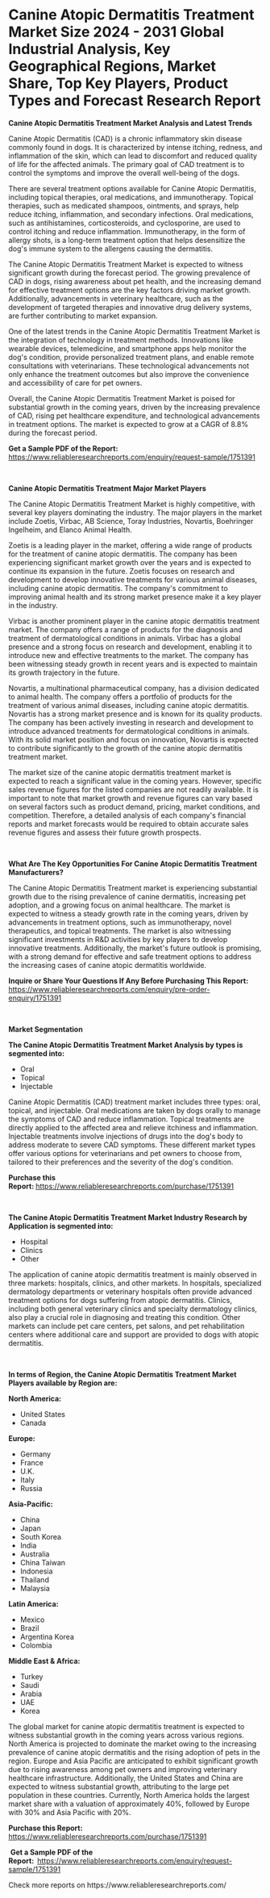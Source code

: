 <p><h1>Canine Atopic Dermatitis Treatment Market Size 2024 - 2031 Global Industrial Analysis, Key Geographical Regions, Market Share, Top Key Players, Product Types and Forecast Research Report</h1></p><p><strong>Canine Atopic Dermatitis Treatment Market Analysis and Latest Trends</strong></p>
<p><p>Canine Atopic Dermatitis (CAD) is a chronic inflammatory skin disease commonly found in dogs. It is characterized by intense itching, redness, and inflammation of the skin, which can lead to discomfort and reduced quality of life for the affected animals. The primary goal of CAD treatment is to control the symptoms and improve the overall well-being of the dogs.</p><p>There are several treatment options available for Canine Atopic Dermatitis, including topical therapies, oral medications, and immunotherapy. Topical therapies, such as medicated shampoos, ointments, and sprays, help reduce itching, inflammation, and secondary infections. Oral medications, such as antihistamines, corticosteroids, and cyclosporine, are used to control itching and reduce inflammation. Immunotherapy, in the form of allergy shots, is a long-term treatment option that helps desensitize the dog's immune system to the allergens causing the dermatitis.</p><p>The Canine Atopic Dermatitis Treatment Market is expected to witness significant growth during the forecast period. The growing prevalence of CAD in dogs, rising awareness about pet health, and the increasing demand for effective treatment options are the key factors driving market growth. Additionally, advancements in veterinary healthcare, such as the development of targeted therapies and innovative drug delivery systems, are further contributing to market expansion.</p><p>One of the latest trends in the Canine Atopic Dermatitis Treatment Market is the integration of technology in treatment methods. Innovations like wearable devices, telemedicine, and smartphone apps help monitor the dog's condition, provide personalized treatment plans, and enable remote consultations with veterinarians. These technological advancements not only enhance the treatment outcomes but also improve the convenience and accessibility of care for pet owners.</p><p>Overall, the Canine Atopic Dermatitis Treatment Market is poised for substantial growth in the coming years, driven by the increasing prevalence of CAD, rising pet healthcare expenditure, and technological advancements in treatment options. The market is expected to grow at a CAGR of 8.8% during the forecast period.</p></p>
<p><strong>Get a Sample PDF of the Report:&nbsp;</strong> <a href="https://www.reliableresearchreports.com/enquiry/request-sample/1751391">https://www.reliableresearchreports.com/enquiry/request-sample/1751391</a></p>
<p>&nbsp;</p>
<p><strong>Canine Atopic Dermatitis Treatment Major Market Players</strong></p>
<p><p>The Canine Atopic Dermatitis Treatment Market is highly competitive, with several key players dominating the industry. The major players in the market include Zoetis, Virbac, AB Science, Toray Industries, Novartis, Boehringer Ingelheim, and Elanco Animal Health.</p><p>Zoetis is a leading player in the market, offering a wide range of products for the treatment of canine atopic dermatitis. The company has been experiencing significant market growth over the years and is expected to continue its expansion in the future. Zoetis focuses on research and development to develop innovative treatments for various animal diseases, including canine atopic dermatitis. The company's commitment to improving animal health and its strong market presence make it a key player in the industry.</p><p>Virbac is another prominent player in the canine atopic dermatitis treatment market. The company offers a range of products for the diagnosis and treatment of dermatological conditions in animals. Virbac has a global presence and a strong focus on research and development, enabling it to introduce new and effective treatments to the market. The company has been witnessing steady growth in recent years and is expected to maintain its growth trajectory in the future.</p><p>Novartis, a multinational pharmaceutical company, has a division dedicated to animal health. The company offers a portfolio of products for the treatment of various animal diseases, including canine atopic dermatitis. Novartis has a strong market presence and is known for its quality products. The company has been actively investing in research and development to introduce advanced treatments for dermatological conditions in animals. With its solid market position and focus on innovation, Novartis is expected to contribute significantly to the growth of the canine atopic dermatitis treatment market.</p><p>The market size of the canine atopic dermatitis treatment market is expected to reach a significant value in the coming years. However, specific sales revenue figures for the listed companies are not readily available. It is important to note that market growth and revenue figures can vary based on several factors such as product demand, pricing, market conditions, and competition. Therefore, a detailed analysis of each company's financial reports and market forecasts would be required to obtain accurate sales revenue figures and assess their future growth prospects.</p></p>
<p>&nbsp;</p>
<p><strong>What Are The Key Opportunities For Canine Atopic Dermatitis Treatment Manufacturers?</strong></p>
<p><p>The Canine Atopic Dermatitis Treatment market is experiencing substantial growth due to the rising prevalence of canine dermatitis, increasing pet adoption, and a growing focus on animal healthcare. The market is expected to witness a steady growth rate in the coming years, driven by advancements in treatment options, such as immunotherapy, novel therapeutics, and topical treatments. The market is also witnessing significant investments in R&D activities by key players to develop innovative treatments. Additionally, the market's future outlook is promising, with a strong demand for effective and safe treatment options to address the increasing cases of canine atopic dermatitis worldwide.</p></p>
<p><strong>Inquire or Share Your Questions If Any Before Purchasing This Report:</strong> <a href="https://www.reliableresearchreports.com/enquiry/pre-order-enquiry/1751391">https://www.reliableresearchreports.com/enquiry/pre-order-enquiry/1751391</a></p>
<p>&nbsp;</p>
<p><strong>Market Segmentation</strong></p>
<p><strong>The Canine Atopic Dermatitis Treatment Market Analysis by types is segmented into:</strong></p>
<p><ul><li>Oral</li><li>Topical</li><li>Injectable</li></ul></p>
<p><p>Canine Atopic Dermatitis (CAD) treatment market includes three types: oral, topical, and injectable. Oral medications are taken by dogs orally to manage the symptoms of CAD and reduce inflammation. Topical treatments are directly applied to the affected area and relieve itchiness and inflammation. Injectable treatments involve injections of drugs into the dog's body to address moderate to severe CAD symptoms. These different market types offer various options for veterinarians and pet owners to choose from, tailored to their preferences and the severity of the dog's condition.</p></p>
<p><strong>Purchase this Report:&nbsp;</strong><a href="https://www.reliableresearchreports.com/purchase/1751391">https://www.reliableresearchreports.com/purchase/1751391</a></p>
<p>&nbsp;</p>
<p><strong>The Canine Atopic Dermatitis Treatment Market Industry Research by Application is segmented into:</strong></p>
<p><ul><li>Hospital</li><li>Clinics</li><li>Other</li></ul></p>
<p><p>The application of canine atopic dermatitis treatment is mainly observed in three markets: hospitals, clinics, and other markets. In hospitals, specialized dermatology departments or veterinary hospitals often provide advanced treatment options for dogs suffering from atopic dermatitis. Clinics, including both general veterinary clinics and specialty dermatology clinics, also play a crucial role in diagnosing and treating this condition. Other markets can include pet care centers, pet salons, and pet rehabilitation centers where additional care and support are provided to dogs with atopic dermatitis.</p></p>
<p>&nbsp;</p>
<p><strong>In terms of Region, the Canine Atopic Dermatitis Treatment Market Players available by Region are:</strong></p>
<p>
    <p> <strong> North America: </strong>
        <ul>
            <li>United States</li>
            <li>Canada</li>
        </ul>
        </p> 
    <p> <strong> Europe: </strong>
        <ul>
            <li>Germany</li>
            <li>France</li>
            <li>U.K.</li>
            <li>Italy</li>
            <li>Russia</li>
        </ul>
        </p> 
    <p> <strong> Asia-Pacific: </strong>
        <ul>
            <li>China</li>
            <li>Japan</li>
            <li>South Korea</li>
            <li>India</li>
            <li>Australia</li>
            <li>China Taiwan</li>
            <li>Indonesia</li>
            <li>Thailand</li>
            <li>Malaysia</li>
        </ul>
        </p> 
    <p> <strong> Latin America: </strong>
        <ul>
            <li>Mexico</li>
            <li>Brazil</li>
            <li>Argentina Korea</li>
            <li>Colombia</li>
        </ul>
        </p> 
    <p> <strong> Middle East & Africa: </strong>
        <ul>
            <li>Turkey</li>
            <li>Saudi</li>
            <li>Arabia</li>
            <li>UAE</li>
            <li>Korea</li>
        </ul>
    </p>
    </p>
<p><p>The global market for canine atopic dermatitis treatment is expected to witness substantial growth in the coming years across various regions. North America is projected to dominate the market owing to the increasing prevalence of canine atopic dermatitis and the rising adoption of pets in the region. Europe and Asia Pacific are anticipated to exhibit significant growth due to rising awareness among pet owners and improving veterinary healthcare infrastructure. Additionally, the United States and China are expected to witness substantial growth, attributing to the large pet population in these countries. Currently, North America holds the largest market share with a valuation of approximately 40%, followed by Europe with 30% and Asia Pacific with 20%.</p></p>
<p><strong>Purchase this Report: </strong><a href="https://www.reliableresearchreports.com/purchase/1751391">https://www.reliableresearchreports.com/purchase/1751391</a></p>
<p>&nbsp;<strong>Get a Sample PDF of the Report:&nbsp;&nbsp;</strong><a href="https://www.reliableresearchreports.com/enquiry/request-sample/1751391">https://www.reliableresearchreports.com/enquiry/request-sample/1751391</a></p>
<p><strong></strong></p>
<p>Check more reports on https://www.reliableresearchreports.com/</p>